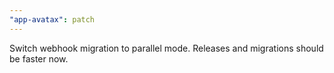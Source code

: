 ```yaml
---
"app-avatax": patch
---
```


Switch webhook migration to parallel mode. Releases and migrations should be faster now.
